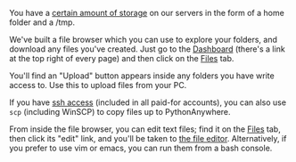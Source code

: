 
<!--
.. title: File browser
.. slug: FileBrowser
.. date: 2015-05-13 14:35:28 UTC+01:00
.. tags:
.. category:
.. link:
.. description:
.. type: text
-->


You have a [certain amount of storage](https://www.pythonanywhere.com/pricing/) on our servers in the form of a home folder and a /tmp.

We've built a file browser which you can use to explore your folders, and download any files you've created. Just go to the [Dashboard](https://www.pythonanywhere.com/dashboard/) (there's a link at the top right of every page) and then click on the [Files](https://www.pythonanywhere.com/files/) tab.

You'll find an "Upload" button appears inside any folders you have write access to. Use this to upload files from your PC.

If you have [ssh access](/pages/SSHAccess) (included in all paid-for accounts), you can also use `scp` (including WinSCP) to copy files up to PythonAnywhere.

From inside the file browser, you can edit text files; find it on the [Files](https://www.pythonanywhere.com/files/) tab, then click its "edit" link, and you'll be taken to [the file editor](/pages/FileEditor). Alternatively, if you prefer to use vim or emacs, you can run them from a bash console.
